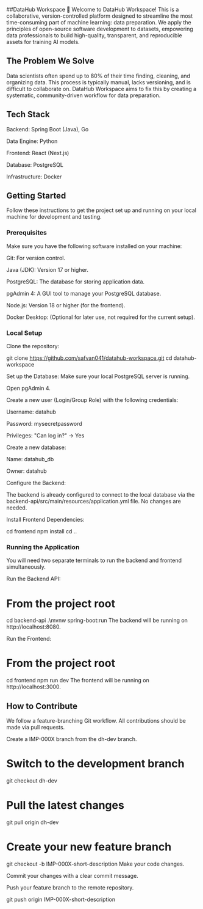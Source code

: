 ##DataHub Workspace 🚀
Welcome to DataHub Workspace! This is a collaborative, version-controlled platform designed to streamline the most time-consuming part of machine learning: data preparation. We apply the principles of open-source software development to datasets, empowering data professionals to build high-quality, transparent, and reproducible assets for training AI models.

## The Problem We Solve
Data scientists often spend up to 80% of their time finding, cleaning, and organizing data. This process is typically manual, lacks versioning, and is difficult to collaborate on. DataHub Workspace aims to fix this by creating a systematic, community-driven workflow for data preparation.

## Tech Stack
Backend: Spring Boot (Java), Go

Data Engine: Python

Frontend: React (Next.js)

Database: PostgreSQL

Infrastructure: Docker

## Getting Started
Follow these instructions to get the project set up and running on your local machine for development and testing.

### Prerequisites
Make sure you have the following software installed on your machine:

Git: For version control.

Java (JDK): Version 17 or higher.

PostgreSQL: The database for storing application data.

pgAdmin 4: A GUI tool to manage your PostgreSQL database.

Node.js: Version 18 or higher (for the frontend).

Docker Desktop: (Optional for later use, not required for the current setup).

### Local Setup
Clone the repository:

git clone https://github.com/safvan041/datahub-workspace.git
cd datahub-workspace

Set up the Database:
Make sure your local PostgreSQL server is running.

Open pgAdmin 4.

Create a new user (Login/Group Role) with the following credentials:

Username: datahub

Password: mysecretpassword

Privileges: "Can log in?" -> Yes

Create a new database:

Name: datahub_db

Owner: datahub

Configure the Backend:

The backend is already configured to connect to the local database via the backend-api/src/main/resources/application.yml file. No changes are needed.

Install Frontend Dependencies:

cd frontend
npm install
cd ..

### Running the Application
You will need two separate terminals to run the backend and frontend simultaneously.

Run the Backend API:

# From the project root
cd backend-api
.\mvnw spring-boot:run
The backend will be running on http://localhost:8080.

Run the Frontend:

# From the project root
cd frontend
npm run dev
The frontend will be running on http://localhost:3000.

## How to Contribute
We follow a feature-branching Git workflow. All contributions should be made via pull requests.

Create a IMP-000X branch from the dh-dev branch.


# Switch to the development branch
git checkout dh-dev

# Pull the latest changes
git pull origin dh-dev

# Create your new feature branch
git checkout -b IMP-000X-short-description
Make your code changes.

Commit your changes with a clear commit message.

Push your feature branch to the remote repository.

git push origin IMP-000X-short-description


